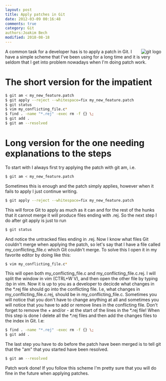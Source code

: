 ```yaml
---
layout: post
title: Apply patches in Git
date: 2012-03-09 00:16:48
comments: true
category: Git
authors:Joakim Bech
modified: 2018-08-18
---
```

<img alt="git logo" src="{filename}/images/git/logo_git.gif" align="right">
A common task for a developer has is to apply a patch in Git. I have a simple
scheme that I've been using for a long time and it is very seldom that I get
into problem nowadays when I'm doing patch work.

# The short version for the impatient
```bash
$ git am < my_new_feature.patch
$ git apply --reject --whitespace=fix my_new_feature.patch
$ git status
$ vim my_conflicting_file.c*
$ find . -name "*.rej" -exec rm -f {} \;
$ git add .
$ git am --resolved
```

# Long version for the one needing explanations to the steps
To start with I always first try applying the patch with git am, i.e.
```bash
$ git am < my_new_feature.patch
```

Sometimes this is enough and the patch simply applies, however when it fails to
apply I just continue writing.
```bash
$ git apply --reject --whitespace=fix my_new_feature.patch
```

This will force Git to apply as much as it can and for the rest of the hunks
that it cannot merge it will produce files ending with .rej. So the next step I
do after git apply is just to run
```bash
$ git status
```

And notice the untracked files ending in .rej. Now I know what files Git
couldn't merge when applying the patch, so let's say that I have a file called
my_conflicting_file.c which Git couldn't merge. To solve this I open it in my
favorite editor by doing like this:
```bash
$ vim my_conflicting_file.c*
```

This will open both my_conflicting_file.c and my_conflicting_file.c.rej. I will
split the window in vim (CTRL+W V), and then open the other file by typing :bp
in vim. Now it is up to you as a developer to decicde what changes in the *.rej
file should go into the conflicting file. I.e, what changes in
my_conflicting_file.c.rej, should be in my_conflicting_file.c. Sometimes you
will notice that you don't have to change anything at all and sometimes you will
notice that you have to add or remove lines in the conflicting file. Don't
forget to remove the + and/or - at the start of the lines in the *.rej file!
When this step is done I delete all the *.rej files and then add the changes
files to the index in Git. I.e:
```bash
$ find . -name "*.rej" -exec rm -f {} \;
$ git add .
```

The last step you have to do before the patch have been merged is to tell git
that the "am" that you started have been resolved.
```bash
$ git am --resolved
```

Patch work done! If you follow this scheme I'm pretty sure that you will do fine
in the future when applying patches.
